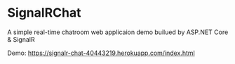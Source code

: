 # SignalRChat
 A simple real-time chatroom web applicaion demo builued by ASP.NET Core & SignalR



Demo: https://signalr-chat-40443219.herokuapp.com/index.html